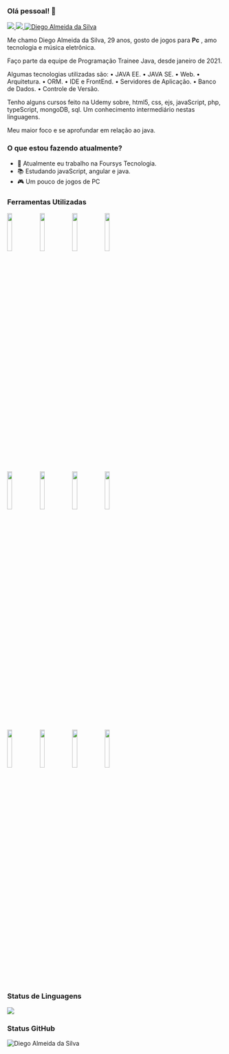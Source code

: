 ### Olá pessoal! 👋

<a href="https://linkedin.com/in/diego-silva-0001">
<img src="https://img.shields.io/badge/LinkedIn-0077B5?style=flat-square&logo=linkedin&logoColor=white"/>
</a>
<a href="https://github.com/Diego-si">
<img src="https://img.shields.io/github/followers/Diego-si?style=flat-square"/>
</a>
<a href="">
<img src="https://komarev.com/ghpvc/?username=Diego-si&label=Profile%20views&color=0e75b6&style=flat-square" alt="Diego Almeida da Silva"/>
</a>
<br />

Me chamo Diego Almeida da Silva, 29 anos, gosto de jogos para **Pc** , amo tecnologia e música eletrônica.

Faço parte da equipe de Programação Trainee Java,
desde janeiro de 2021.

Algumas tecnologias utilizadas são:
• JAVA EE.
• JAVA SE.
• Web.
• Arquitetura.
• ORM.
• IDE e FrontEnd.
• Servidores de Aplicação.
• Banco de Dados.
• Controle de Versão.

Tenho alguns cursos feito na Udemy sobre, html5, css, ejs, javaScript, php,
typeScript, mongoDB, sql. Um conhecimento intermediário nestas linguagens.

Meu maior foco e se aprofundar em relação ao java.

### O que estou fazendo atualmente?

- 🔭 Atualmente eu trabalho na Foursys Tecnologia.
- 📚 Estudando javaScript, angular e java.
- 🎮 Um pouco de jogos de PC
  

### Ferramentas Utilizadas


<code><img width="15%" src="https://www.vectorlogo.zone/logos/visualstudio_code/visualstudio_code-ar21.svg"></code><code><img width="15%" src="https://www.vectorlogo.zone/logos/eclipse/eclipse-icon.svg"></code><code><img width="15%" src="https://www.vectorlogo.zone/logos/github/github-ar21.svg"></code><code><img width="15%" src="https://www.vectorlogo.zone/logos/git-scm/git-scm-ar21.svg"></code>
<br />

<code><img width="15%" src="https://www.vectorlogo.zone/logos/phpmyadmin/phpmyadmin-ar21.svg"></code><code><img width="15%" src="https://www.vectorlogo.zone/logos/sqlite/sqlite-ar21.svg"></code><code><img width="15%" src="https://www.vectorlogo.zone/logos/mongodb/mongodb-ar21.svg"></code><code><img width="15%" src="https://www.vectorlogo.zone/logos/mysql/mysql-ar21.svg"></code>
<br />

<code><img width="15%" src="https://www.vectorlogo.zone/logos/java/java-ar21.svg"></code><code><img width="15%" src="https://www.vectorlogo.zone/logos/javascript/javascript-ar21.svg"></code><code><img width="15%" src="https://www.vectorlogo.zone/logos/php/php-ar21.svg"></code><code><img width="15%" src="https://www.vectorlogo.zone/logos/netlifyapp_watercss/netlifyapp_watercss-ar21.svg"></code>

### Status de Linguagens
<img align="center" src="https://github-readme-stats.vercel.app/api/top-langs/?username=Diego-si&show_icons=true&theme=radical"/>

### Status GitHub
<img align="center" src="https://github-readme-stats.vercel.app/api?username=Diego-si&show_icons=true&theme=radical" alt="Diego Almeida da Silva" />

<!--
*test*
**Diego-si/Diego-si** is a ✨ _special_ ✨ repository because its `README.md` (this file) appears on your GitHub profile.

Here are some ideas to get you started:
-->

<!-- 🌱 I’m currently learning ...
- 👯 I’m looking to collaborate on ...
- 🤔 I’m looking for help with ...
- 💬 Ask me about ...
- 📫 How to reach me: ...
- 😄 Pronouns: ...
- ⚡ Fun fact: ...
-->
<!--

update - atualização
feature - implementação
fix - correção
security - correção/implementação de segurança

-->
